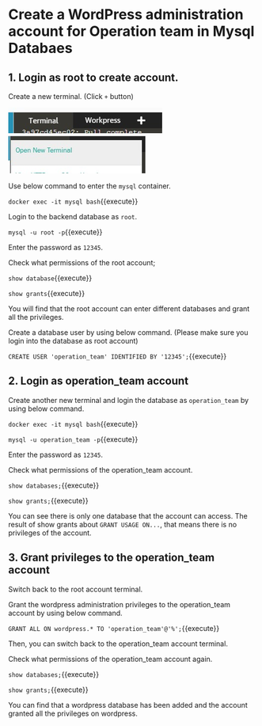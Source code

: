 # Create a WordPress administration account for Operation team in Mysql Databaes

## 1. Login as root to create account.
Create a new terminal. (Click `+` button)

![new_terminal1](https://github.com/joey1136/katacoda-scenarios/blob/main/Area-A/images/68.jpg?raw=true)
![new_terminal2](https://github.com/joey1136/katacoda-scenarios/blob/main/Area-A/images/69.jpg?raw=true)


Use below command to enter the `mysql` container.

`docker exec -it mysql bash`{{execute}}

Login to the backend database as `root`.

`mysql -u root -p`{{execute}}

Enter the password as `12345`.

Check what permissions of the root account;

`show database`{{execute}}

`show grants`{{execute}}

You will find that the root account can enter different databases and grant all the privileges.

Create a database user by using below command. (Please make sure you login into the database as root account)

`CREATE USER 'operation_team' IDENTIFIED BY '12345';`{{execute}}

## 2. Login as operation_team account
Create another new terminal and login the database as `operation_team` by using below command.

`docker exec -it mysql bash`{{execute}}

`mysql -u operation_team -p`{{execute}}

Enter the password as `12345`.

Check what permissions of the operation_team account.

`show databases;`{{execute}}

`show grants;`{{execute}}

You can see there is only one database that the account can access.
The result of show grants about `GRANT USAGE ON...`, that means there is no privileges of the account.

## 3. Grant privileges to the operation_team account
Switch back to the root account terminal.

Grant the wordpress administration privileges to the operation_team account by using below command.

`GRANT ALL ON wordpress.* TO 'operation_team'@'%';`{{execute}}


Then, you can switch back to the operation_team account terminal.

Check what permissions of the operation_team account again.

`show databases;`{{execute}}

`show grants;`{{execute}}

You can find that a wordpress database has been added and the account granted all the privileges on wordpress.
